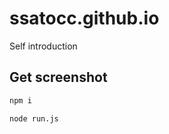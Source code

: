 # ssatocc.github.io
Self introduction

## Get screenshot

```bash
npm i
```

```bash
node run.js
```
